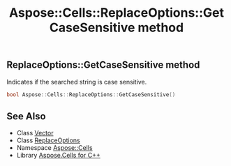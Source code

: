 ﻿---
title: Aspose::Cells::ReplaceOptions::GetCaseSensitive method
linktitle: GetCaseSensitive
second_title: Aspose.Cells for C++ API Reference
description: 'Aspose::Cells::ReplaceOptions::GetCaseSensitive method. Indicates if the searched string is case sensitive in C++.'
type: docs
weight: 600
url: /cpp/aspose.cells/replaceoptions/getcasesensitive/
---
## ReplaceOptions::GetCaseSensitive method


Indicates if the searched string is case sensitive.

```cpp
bool Aspose::Cells::ReplaceOptions::GetCaseSensitive()
```

## See Also

* Class [Vector](../../vector/)
* Class [ReplaceOptions](../)
* Namespace [Aspose::Cells](../../)
* Library [Aspose.Cells for C++](../../../)
